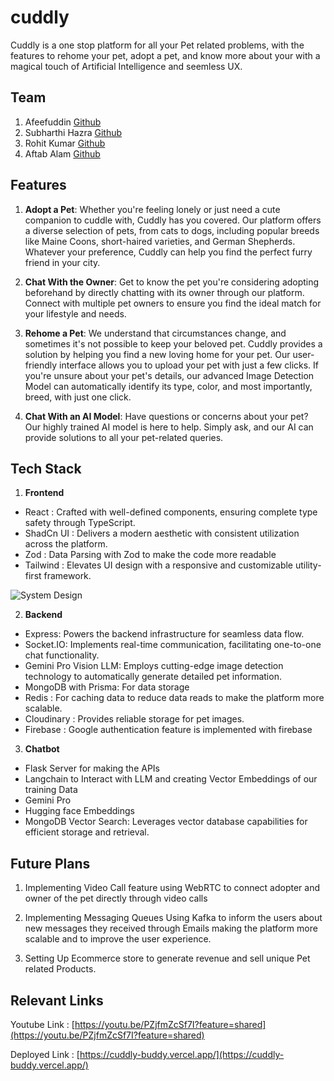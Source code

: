 # cuddly
Cuddly is a one stop platform for all your Pet related problems, with the features to rehome your pet, adopt a pet, and know more about your with a magical touch of Artificial Intelligence and seemless UX. 

## Team 
1) Afeefuddin [Github](https://github.com/afeefuddin)
2) Subharthi Hazra [Github](https://github.com/subharthihazra)
3) Rohit Kumar [Github](https://github.com/rohitt24k)
4) Aftab Alam [Github](https://github.com/CodeItAftab)

## Features

1) **Adopt a Pet**: Whether you're feeling lonely or just need a cute companion to cuddle with, Cuddly has you covered. Our platform offers a diverse selection of pets, from cats to dogs, including popular breeds like Maine Coons, short-haired varieties, and German Shepherds. Whatever your preference, Cuddly can help you find the perfect furry friend in your city.

2) **Chat With the Owner**: Get to know the pet you're considering adopting beforehand by directly chatting with its owner through our platform. Connect with multiple pet owners to ensure you find the ideal match for your lifestyle and needs.

3) **Rehome a Pet**: We understand that circumstances change, and sometimes it's not possible to keep your beloved pet. Cuddly provides a solution by helping you find a new loving home for your pet. Our user-friendly interface allows you to upload your pet with just a few clicks. If you're unsure about your pet's details, our advanced Image Detection Model can automatically identify its type, color, and most importantly, breed, with just one click.

4) **Chat With an AI Model**: Have questions or concerns about your pet? Our highly trained AI model is here to help. Simply ask, and our AI can provide solutions to all your pet-related queries.

## Tech Stack 
1) **Frontend**

- React : Crafted with well-defined components, ensuring complete type safety through TypeScript.
- ShadCn UI :  Delivers a modern aesthetic with consistent utilization across the platform.
- Zod : Data Parsing with Zod to make the code more readable
- Tailwind :  Elevates UI design with a responsive and customizable utility-first framework.

![System Design](https://dev-to-uploads.s3.amazonaws.com/uploads/articles/1qb82vxnojwk68ti4u34.png)

2) **Backend**

- Express:  Powers the backend infrastructure for seamless data flow.
- Socket.IO: Implements real-time communication, facilitating one-to-one chat functionality.
- Gemini Pro Vision LLM: Employs cutting-edge image detection technology to automatically generate detailed pet information.
- MongoDB with Prisma: For data storage
- Redis : For caching data to reduce data reads to make the platform more scalable. 
- Cloudinary : Provides reliable storage for pet images.
- Firebase : Google authentication feature is implemented with firebase

3) **Chatbot**

- Flask Server for making the APIs
- Langchain to Interact with LLM and creating Vector Embeddings of our training Data 
- Gemini Pro 
- Hugging face Embeddings
- MongoDB Vector Search: Leverages vector database capabilities for efficient storage and retrieval.

## Future Plans

1. Implementing Video Call feature using WebRTC to connect adopter and owner of the pet directly through video calls

2. Implementing Messaging Queues Using Kafka to inform the users about new messages they received through Emails making the platform more scalable and to improve the user experience.

3. Setting Up Ecommerce store to generate revenue and sell unique Pet related Products.

## Relevant Links 

Youtube Link : [https://youtu.be/PZjfmZcSf7I?feature=shared](https://youtu.be/PZjfmZcSf7I?feature=shared)

Deployed Link : [https://cuddly-buddy.vercel.app/](https://cuddly-buddy.vercel.app/)



